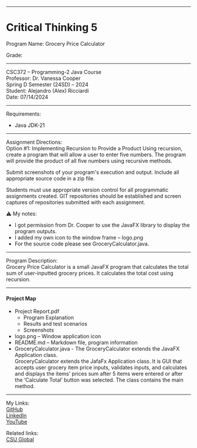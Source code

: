 ﻿-----------------------------------------------------------------------------------------------------------------------------
# Critical Thinking 5
Program Name: Grocery Price Calculator  

Grade:  

-----------------------------------------------------------------------------------------------------------------------------

CSC372 – Programming-2 Java Course  
Professor: Dr. Vanessa Cooper  
Spring D Semester (24SD) – 2024  
Student: Alejandro (Alex) Ricciardi  
Date: 07/14/2024   

-----------------------------------------------------------------------------------------------------------------------------

Requirements:  
- Java JDK-21  

-----------------------------------------------------------------------------------------------------------------------------

Assignment Directions:    
Option #1:  Implementing Recursion to Provide a Product
Using recursion, create a program that will allow a user to enter five numbers. The program will provide the product of all five numbers using recursive methods.  

Submit screenshots of your program's execution and output. Include all appropriate source code in a zip file.  

Students must use appropriate version control for all programmatic assignments created. GIT repositories should be established and screen captures of repositories submitted with each assignment.  

⚠️ My notes:   
-	I got permission from Dr. Cooper to use the JavaFX library to display the program outputs.  
-	I added my own icon to the window frame – logo.png  
-	For the source code please see GroceryCalculator.java.  

-----------------------------------------------------------------------------------------------------------------------------

Program Description:  
Grocery Price Calculator is a small JavaFX program that calculates the total sum of user-inputted grocery prices. It calculates the total cost using recursion.   

-----------------------------------------------------------------------------------------------------------------------------

#### Project Map
- Project Report.pdf  
	- Program Explanation  
	- Results and test scenarios   
	- Screenshots
- logo.png – Window application icon  
- README.md – Markdown file, program information
- GroceryCalculator.java - The GroceryCalculator extends the JavaFX Application class.  
GroceryCalculator extends the JafaFx Application class. It is GUI that
accepts user grocery item price inputs, validates inputs, and calculates and displays the items' prices sum after 5 items were entered or after the ‘Calculate Total’ button was selected. The class contains the main method. 
-----------------------------------------------------------------------------------------------------------------------------

My Links:   
[GitHub](https://github.com/Omegapy)  
[LinkedIn](https://www.linkedin.com/in/alex-ricciardi/)   
[YouTube](https://www.youtube.com/channel/UC4rMaQ7sqywMZkfS1xGh2AA)

Related links:  
[CSU Global](https://csuglobal.edu/) 

